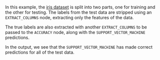 In this example, the [iris dataset](https://archive.ics.uci.edu/dataset/53/iris) is split into two parts, one for training and the other for testing. The labels from the test data are stripped using an `EXTRACT_COLUMNS` node, extracting only the features of the data. 

The true labels are also extracted with another `EXTRACT_COLUMNS` to be passed to the `ACCURACY` node, along with the `SUPPORT_VECTOR_MACHINE` predictions.

In the output, we see that the `SUPPORT_VECTOR_MACHINE` has made correct predictions for all of the test data.
